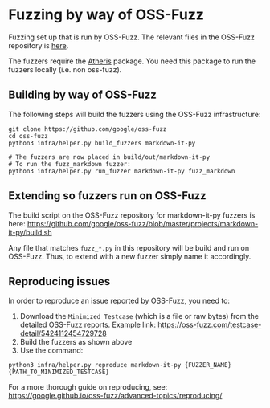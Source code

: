 # Fuzzing by way of OSS-Fuzz

Fuzzing set up that is run by OSS-Fuzz. The relevant files in the OSS-Fuzz
repository is [here](https://github.com/google/oss-fuzz/tree/master/projects/markdown-it-py).

The fuzzers require the [Atheris](https://pypi.org/project/atheris/) package.
You need this package to run the fuzzers locally (i.e. non oss-fuzz).

## Building by way of OSS-Fuzz
The following steps will build the fuzzers using the OSS-Fuzz infrastructure:
```
git clone https://github.com/google/oss-fuzz
cd oss-fuzz
python3 infra/helper.py build_fuzzers markdown-it-py

# The fuzzers are now placed in build/out/markdown-it-py
# To run the fuzz_markdown fuzzer:
python3 infra/helper.py run_fuzzer markdown-it-py fuzz_markdown
```

## Extending so fuzzers run on OSS-Fuzz
The build script on the OSS-Fuzz repository for markdown-it-py fuzzers is
here: https://github.com/google/oss-fuzz/blob/master/projects/markdown-it-py/build.sh

Any file that matches `fuzz_*.py` in this repository will be build and run on
OSS-Fuzz. Thus, to extend with a new fuzzer simply name it accordingly.

## Reproducing issues
In order to reproduce an issue reported by OSS-Fuzz, you need to:
1) Download the `Minimized Testcase` (which is a file or raw bytes) from the
detailed OSS-Fuzz reports. Example link: https://oss-fuzz.com/testcase-detail/5424112454729728
2) Build the fuzzers as shown above
3) Use the command:

```
python3 infra/helper.py reproduce markdown-it-py {FUZZER_NAME} {PATH_TO_MINIMIZED_TESTCASE}
```

For a more thorough guide on reproducing, see: https://google.github.io/oss-fuzz/advanced-topics/reproducing/
